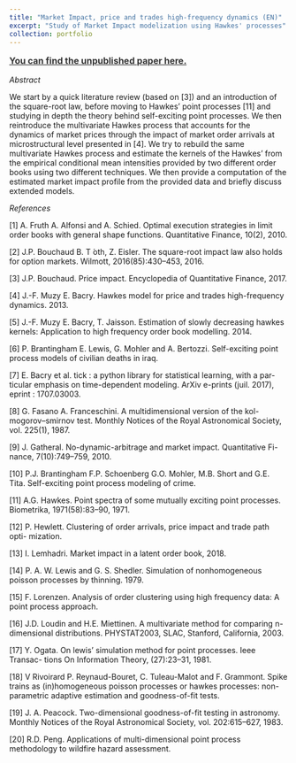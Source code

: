 ```yaml
---
title: "Market Impact, price and trades high-frequency dynamics (EN)"
excerpt: "Study of Market Impact modelization using Hawkes' processes"
collection: portfolio
---
```


<b><a style="line-height: 1.5;" href="http://AbdollahRida.github.io/MAP511_Rapport.pdf"><span style="color: #333333;"><span style="font-size: medium;">You can find the unpublished paper here.</span></span></a></b>

*Abstract*

We start by a quick literature review (based on [3]) and an introduction of the square-root law, before moving to Hawkes’ point processes [11] and studying in depth the theory behind self-exciting point processes. We then reintroduce the multivariate Hawkes process that accounts for the dynamics of market prices through the impact of market order arrivals at microstructural level presented in [4]. We try to rebuild the same multivariate Hawkes process and estimate the kernels of the Hawkes’ from the empirical conditional mean intensities provided by two different order books using two different techniques. We then provide a computation of the estimated market impact profile from the provided data and briefly discuss extended models.

*References*

[1] A. Fruth A. Alfonsi and A. Schied. Optimal execution strategies in limit order books with general shape functions. Quantitative Finance, 10(2), 2010.

[2] J.P. Bouchaud B. T ́oth, Z. Eisler. The square-root impact law also holds for option markets. Wilmott, 2016(85):430–453, 2016.

[3] J.P. Bouchaud. Price impact. Encyclopedia of Quantitative Finance, 2017.

[4] J.-F. Muzy E. Bacry. Hawkes model for price and trades high-frequency dynamics. 2013.

[5] J.-F. Muzy E. Bacry, T. Jaisson. Estimation of slowly decreasing hawkes kernels: Application to high frequency order book modelling. 2014.

[6] P. Brantingham E. Lewis, G. Mohler and A. Bertozzi. Self-exciting point process models of civilian deaths in iraq.

[7] E. Bacry et al. tick : a python library for statistical learning, with a par- ticular emphasis on time-dependent modeling. ArXiv e-prints (juil. 2017), eprint : 1707.03003.

[8] G. Fasano A. Franceschini. A multidimensional version of the kol- mogorov–smirnov test. Monthly Notices of the Royal Astronomical Society, vol. 225(1), 1987.

[9] J. Gatheral. No-dynamic-arbitrage and market impact. Quantitative Fi- nance, 7(10):749–759, 2010.

[10] P.J. Brantingham F.P. Schoenberg G.O. Mohler, M.B. Short and G.E. Tita. Self-exciting point process modeling of crime.

[11] A.G. Hawkes. Point spectra of some mutually exciting point processes. Biometrika, 1971(58):83–90, 1971.

[12] P. Hewlett. Clustering of order arrivals, price impact and trade path opti- mization.

[13] I. Lemhadri. Market impact in a latent order book, 2018.

[14] P. A. W. Lewis and G. S. Shedler. Simulation of nonhomogeneous poisson processes by thinning. 1979.

[15] F. Lorenzen. Analysis of order clustering using high frequency data: A point process approach.

[16] J.D. Loudin and H.E. Miettinen. A multivariate method for comparing n-dimensional distributions. PHYSTAT2003, SLAC, Stanford, California, 2003.

[17] Y. Ogata. On lewis’ simulation method for point processes. Ieee Transac- tions On Information Theory, (27):23–31, 1981.

[18] V Rivoirard P. Reynaud-Bouret, C. Tuleau-Malot and F. Grammont. Spike trains as (in)homogeneous poisson processes or hawkes processes: non- parametric adaptive estimation and goodness-of-fit tests.

[19] J. A. Peacock. Two-dimensional goodness-of-fit testing in astronomy. Monthly Notices of the Royal Astronomical Society, vol. 202:615–627, 1983.

[20] R.D. Peng. Applications of multi-dimensional point process methodology to wildfire hazard assessment.
